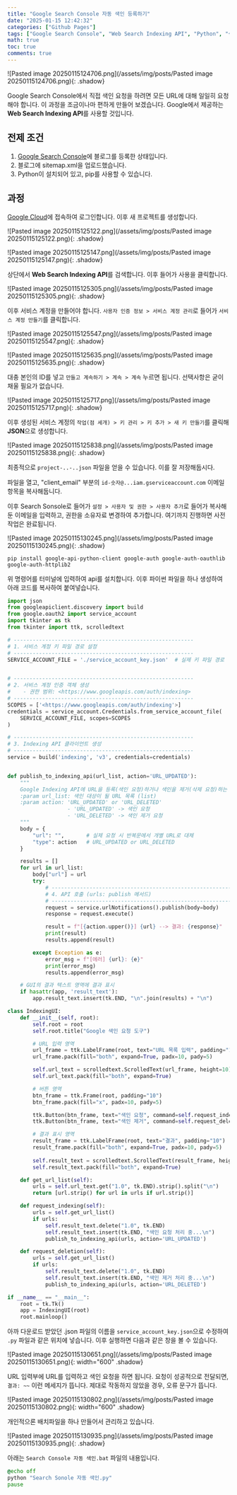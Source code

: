 ```yaml
---
title: "Google Search Console 자동 색인 등록하기"
date: "2025-01-15 12:42:32"
categories: ["Github Pages"]
tags: ["Google Search Console", "Web Search Indexing API", "Python", "색인 요청", "서비스 계정", "JSON", "GUI", "URL 목록"]
math: true
toc: true
comments: true
---
```


![Pasted image 20250115124706.png](/assets/img/posts/Pasted image 20250115124706.png){: .shadow}

Google Search Console에서 직접 색인 요청을 하려면 모든 URL에 대해 일일히 요청해야 합니다. 이 과정을 조금이나마 편하게 만들어 보겠습니다. Google에서 제공하는 **Web Search Indexing API**를 사용할 것입니다.

## 전제 조건

1. [Google Search Console](https://search.google.com/search-console?hl=ko)에 블로그를 등록한 상태입니다.
2. 블로그에 sitemap.xml을 업로드했습니다.
3. Python이 설치되어 있고, pip를 사용할 수 있습니다.

## 과정

[Google Cloud](https://console.cloud.google.com/)에 접속하여 로그인합니다. 이후 새 프로젝트를 생성합니다.

![Pasted image 20250115125122.png](/assets/img/posts/Pasted image 20250115125122.png){: .shadow}

![Pasted image 20250115125147.png](/assets/img/posts/Pasted image 20250115125147.png){: .shadow}

상단에서 **Web Search Indexing API**를 검색합니다. 이후 들어가 사용을 클릭합니다.

![Pasted image 20250115125305.png](/assets/img/posts/Pasted image 20250115125305.png){: .shadow}

이후 서비스 계정을 만들어야 합니다. `사용자 인증 정보 > 서비스 계정 관리`로 들어가 `서비스 계정 만들기`를 클릭합니다.

![Pasted image 20250115125547.png](/assets/img/posts/Pasted image 20250115125547.png){: .shadow}

![Pasted image 20250115125635.png](/assets/img/posts/Pasted image 20250115125635.png){: .shadow}

대충 본인의 ID를 넣고 `만들고 계속하기 > 계속 > 계속` 누르면 됩니다. 선택사항은 굳이 채울 필요가 없습니다.

![Pasted image 20250115125717.png](/assets/img/posts/Pasted image 20250115125717.png){: .shadow}

이후 생성된 서비스 계정의 `작업(점 세개) > 키 관리 > 키 추가 > 새 키 만들기`를 클릭해 **JSON**으로 생성합니다.

![Pasted image 20250115125838.png](/assets/img/posts/Pasted image 20250115125838.png){: .shadow}

최종적으로 `project-..-..json` 파일을 얻을 수 있습니다. 이를 잘 저장해둡시다.

파일을 열고, "client_email" 부분의 `id-숫자@...iam.gserviceaccount.com` 이메일 항목을 복사해둡니다.

이후 Search Sonsole로 들어가 `설정 > 사용자 및 권한 > 사용자 추가`로 들어가 복사해둔 이메일을 입력하고, 권한을 소유자료 변경하여 추가합니다. 여기까지 진행하면 사전 작업은 완료됩니다.

![Pasted image 20250115130245.png](/assets/img/posts/Pasted image 20250115130245.png){: .shadow}

```shell
pip install google-api-python-client google-auth google-auth-oauthlib google-auth-httplib2
```

위 명령어를 터미널에 입력하여 api를 설치합니다. 이후 파이썬 파일을 하나 생성하여 아래 코드를 복사하여 붙여넣습니다.

```python
import json
from googleapiclient.discovery import build
from google.oauth2 import service_account
import tkinter as tk
from tkinter import ttk, scrolledtext

# ---------------------------------------------------------
# 1. 서비스 계정 키 파일 경로 설정
# ---------------------------------------------------------
SERVICE_ACCOUNT_FILE = './service_account_key.json'  # 실제 키 파일 경로


# ---------------------------------------------------------
# 2. 서비스 계정 인증 객체 생성
#    - 권한 범위: <https://www.googleapis.com/auth/indexing>
# ---------------------------------------------------------
SCOPES = ['<https://www.googleapis.com/auth/indexing'>]
credentials = service_account.Credentials.from_service_account_file(
    SERVICE_ACCOUNT_FILE, scopes=SCOPES
)

# ---------------------------------------------------------
# 3. Indexing API 클라이언트 생성
# ---------------------------------------------------------
service = build('indexing', 'v3', credentials=credentials)


def publish_to_indexing_api(url_list, action='URL_UPDATED'):
    """
    Google Indexing API에 URL을 등록(색인 요청)하거나 색인을 제거(삭제 요청)하는 함수.
    :param url_list: 색인 대상이 될 URL 목록 (list)
    :param action: 'URL_UPDATED' or 'URL_DELETED'
                   - 'URL_UPDATED' -> 색인 요청
                   - 'URL_DELETED' -> 색인 제거 요청
    """
    body = {
        "url": "",       # 실제 요청 시 반복문에서 개별 URL로 대체
        "type": action   # URL_UPDATED or URL_DELETED
    }

    results = []
    for url in url_list:
        body["url"] = url
        try:
            # ---------------------------------------------------------
            # 4. API 호출 (urls: publish 메서드)
            # ---------------------------------------------------------
            request = service.urlNotifications().publish(body=body)
            response = request.execute()

            result = f"[{action.upper()}] {url} --> 결과: {response}"
            print(result)
            results.append(result)

        except Exception as e:
            error_msg = f"[에러] {url}: {e}"
            print(error_msg)
            results.append(error_msg)

    # GUI의 결과 텍스트 영역에 결과 표시
    if hasattr(app, 'result_text'):
        app.result_text.insert(tk.END, "\n".join(results) + "\n")

class IndexingUI:
    def __init__(self, root):
        self.root = root
        self.root.title("Google 색인 요청 도구")

        # URL 입력 영역
        url_frame = ttk.LabelFrame(root, text="URL 목록 입력", padding="10")
        url_frame.pack(fill="both", expand=True, padx=10, pady=5)

        self.url_text = scrolledtext.ScrolledText(url_frame, height=10)
        self.url_text.pack(fill="both", expand=True)

        # 버튼 영역
        btn_frame = ttk.Frame(root, padding="10")
        btn_frame.pack(fill="x", padx=10, pady=5)

        ttk.Button(btn_frame, text="색인 요청", command=self.request_indexing).pack(side="left", padx=5)
        ttk.Button(btn_frame, text="색인 제거", command=self.request_deletion).pack(side="left", padx=5)

        # 결과 표시 영역
        result_frame = ttk.LabelFrame(root, text="결과", padding="10")
        result_frame.pack(fill="both", expand=True, padx=10, pady=5)
        
        self.result_text = scrolledtext.ScrolledText(result_frame, height=10)
        self.result_text.pack(fill="both", expand=True)

    def get_url_list(self):
        urls = self.url_text.get("1.0", tk.END).strip().split("\n")
        return [url.strip() for url in urls if url.strip()]

    def request_indexing(self):
        urls = self.get_url_list()
        if urls:
            self.result_text.delete("1.0", tk.END)
            self.result_text.insert(tk.END, "색인 요청 처리 중...\n")
            publish_to_indexing_api(urls, action='URL_UPDATED')

    def request_deletion(self):
        urls = self.get_url_list()
        if urls:
            self.result_text.delete("1.0", tk.END)
            self.result_text.insert(tk.END, "색인 제거 처리 중...\n")
            publish_to_indexing_api(urls, action='URL_DELETED')

if __name__ == "__main__":
    root = tk.Tk()
    app = IndexingUI(root)
    root.mainloop()
```

아까 다운로드 받았던 .json 파일의 이름을 `service_account_key.json`으로 수정하여 `.py` 파일과 같은 위치에 넣습니다. 이후 실행하면 다음과 같은 창을 볼 수 있습니다.

![Pasted image 20250115130651.png](/assets/img/posts/Pasted image 20250115130651.png){: width="600" .shadow}

URL 입력부에 URL를 입력하고 색인 요청을 하면 됩니다. 요청이 성공적으로 전달되면, `결과: ~~` 이런 메세지가 뜹니다. 제대로 작동하지 않았을 경우, 오류 문구가 뜹니다. 

![Pasted image 20250115130802.png](/assets/img/posts/Pasted image 20250115130802.png){: width="600" .shadow}

개인적으론 배치파일을 하나 만들어서 관리하고 있습니다.

![Pasted image 20250115130935.png](/assets/img/posts/Pasted image 20250115130935.png){: .shadow}

아래는 `Search Console 자동 색인.bat` 파일의 내용입니다.

```bat
@echo off
python "Search Sonole 자동 색인.py"
pause
```